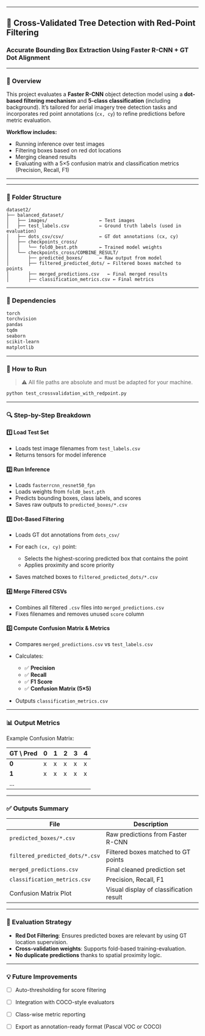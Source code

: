 
---

## 🌲 Cross-Validated Tree Detection with Red-Point Filtering

### Accurate Bounding Box Extraction Using Faster R-CNN + GT Dot Alignment

---

### 🧠 Overview

This project evaluates a **Faster R-CNN** object detection model using a **dot-based filtering mechanism** and **5-class classification** (including background). It’s tailored for aerial imagery tree detection tasks and incorporates red point annotations (`cx, cy`) to refine predictions before metric evaluation.

**Workflow includes:**

* Running inference over test images
* Filtering boxes based on red dot locations
* Merging cleaned results
* Evaluating with a 5×5 confusion matrix and classification metrics (Precision, Recall, F1)

---


---

### 📁 Folder Structure

```
dataset2/
├── balanced_dataset/
│   ├── images/                   ← Test images
│   ├── test_labels.csv           ← Ground truth labels (used in evaluation)
│   ├── dots_csv/csv/             ← GT dot annotations (cx, cy)
│   ├── checkpoints_cross/
│   │   └── fold0_best.pth        ← Trained model weights
│   └── checkpoints_cross/COMBINE_RESULT/
│       ├── predicted_boxes/      ← Raw output from model
│       ├── filtered_predicted_dots/ ← Filtered boxes matched to points
│       ├── merged_predictions.csv   ← Final merged results
│       ├── classification_metrics.csv ← Final metrics
```

---

### 🔩 Dependencies

```bash
torch
torchvision
pandas
tqdm
seaborn
scikit-learn
matplotlib
```

---

### 🧪 How to Run

> ⚠️ All file paths are absolute and must be adapted for your machine.

```bash
python test_crossvalidation_with_redpoint.py
```

---

### 🔍 Step-by-Step Breakdown

#### 1️⃣ Load Test Set

* Loads test image filenames from `test_labels.csv`
* Returns tensors for model inference

#### 2️⃣ Run Inference

* Loads `fasterrcnn_resnet50_fpn`
* Loads weights from `fold0_best.pth`
* Predicts bounding boxes, class labels, and scores
* Saves raw outputs to `predicted_boxes/*.csv`

#### 3️⃣ Dot-Based Filtering

* Loads GT dot annotations from `dots_csv/`
* For each `(cx, cy)` point:

  * Selects the highest-scoring predicted box that contains the point
  * Applies proximity and score priority
* Saves matched boxes to `filtered_predicted_dots/*.csv`

#### 4️⃣ Merge Filtered CSVs

* Combines all filtered `.csv` files into `merged_predictions.csv`
* Fixes filenames and removes unused `score` column

#### 5️⃣ Compute Confusion Matrix & Metrics

* Compares `merged_predictions.csv` vs `test_labels.csv`
* Calculates:

  * ✅ **Precision**
  * ✅ **Recall**
  * ✅ **F1 Score**
  * ✅ **Confusion Matrix (5×5)**
* Outputs `classification_metrics.csv`

---

### 📊 Output Metrics

Example Confusion Matrix:

| GT \ Pred | 0 | 1 | 2 | 3 | 4 |
| --------- | - | - | - | - | - |
| **0**     | x | x | x | x | x |
| **1**     | x | x | x | x | x |
| ...       |   |   |   |   |   |

---

### ✅ Outputs Summary

| File                            | Description                             |
| ------------------------------- | --------------------------------------- |
| `predicted_boxes/*.csv`         | Raw predictions from Faster R-CNN       |
| `filtered_predicted_dots/*.csv` | Filtered boxes matched to GT points     |
| `merged_predictions.csv`        | Final cleaned prediction set            |
| `classification_metrics.csv`    | Precision, Recall, F1                   |
| Confusion Matrix Plot           | Visual display of classification result |

---

### 🧠 Evaluation Strategy

* **Red Dot Filtering**: Ensures predicted boxes are relevant by using GT location supervision.
* **Cross-validation weights**: Supports fold-based training-evaluation.
* **No duplicate predictions** thanks to spatial proximity logic.

---

### 💡 Future Improvements

* [ ] Auto-thresholding for score filtering
* [ ] Integration with COCO-style evaluators
* [ ] Class-wise metric reporting
* [ ] Export as annotation-ready format (Pascal VOC or COCO)



